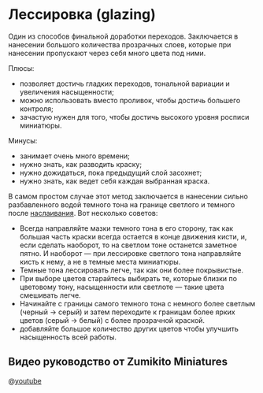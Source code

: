 # Лессировка (glazing)

Один из способов финальной доработки переходов. Заключается в
нанесении большого количества прозрачных слоев, которые при нанесении пропускают через себя много цвета под ними.

Плюсы:

- позволяет достичь гладких переходов, тональной вариации и увеличения насыщенности;
- можно использовать вместо проливок, чтобы достичь большего контроля;
- зачастую нужен для того, чтобы достичь высокого уровня росписи миниатюры.

Минусы:

- занимает очень много времени;
- нужно знать, как разводить краску;
- нужно дожидаться, пока предыдущий слой засохнет;
- нужно знать, как ведет себя каждая выбранная краска.

В самом простом случае этот метод заключается в нанесении сильно разбавленного водой темного тона на границе светлого и темного после [наслаивания](layering.md). Вот несколько советов:

- Всегда направляйте мазки темного тона в его сторону, так как большая часть краски всегда остается в конце движения кисти, и, если сделать наоборот, то на светлом тоне останется заметное пятно. И наоборот — при лессировке светлого тона направляйте кисть к нему, а не в темные места миниатюры.
- Темные тона лессировать легче, так как они более покрывистые.
- При выборе цветов старайтесь выбирать те, которые близки по цветовому тону, насыщенности или светлоте — такие цвета смешивать легче.
- Начинайте с границы самого темного тона с немного более светлым (черный → серый) и затем переходите к границам более ярких цветов (серый → белый) с более прозрачной краской.
- добавляйте большое количество других цветов чтобы улучшить насыщенность всей работы.

## Видео руководство от Zumikito Miniatures

@[youtube](https://youtu.be/dBYW3T5bs_s?si=iSBbg4lZmF7MGf6C)
